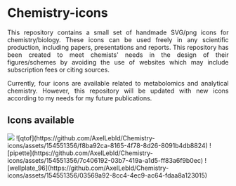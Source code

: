 # Chemistry-icons
<p align="justify">This repository contains a small set of handmade SVG/png icons for chemistry/biology. These icons can be used freely in any scientific production, including papers, presentations and reports. This repository has been created to meet chemists' needs in the design of their figures/schemes by avoiding the use of websites which may include subscription fees or citing sources.</p>

<p align="justify">Currently, four icons are available related to metabolomics and analytical chemistry. However, this repository will be updated with new icons according to my needs for my future publications.</p>

## Icons available
<img src="https://github.com/AxelLebld/Chemistry-icons/assets/154551356/d08c40f5-5f62-4006-9d77-c9dcfc19540c.svg">
![qtof](https://github.com/AxelLebld/Chemistry-icons/assets/154551356/f8ba92ca-8165-4f78-8d26-8091b4db8824)
![pipette](https://github.com/AxelLebld/Chemistry-icons/assets/154551356/7c406192-03b7-419a-a1d5-ff83a6f9b0ec)
![wellplate_96](https://github.com/AxelLebld/Chemistry-icons/assets/154551356/03569a92-8cc4-4ec9-ac64-fdaa8a123015)
